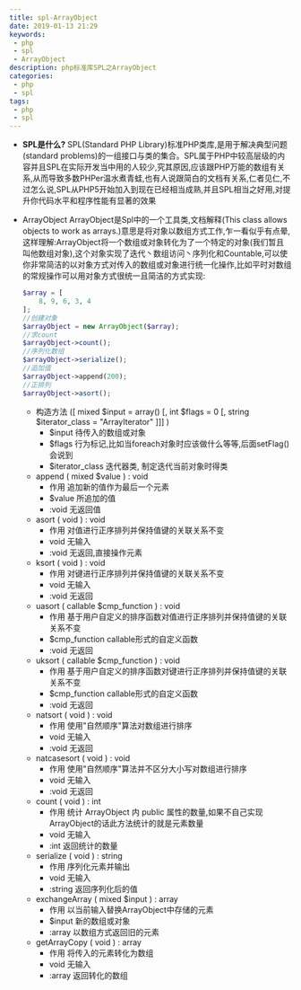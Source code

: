 ```yaml
---
title: spl-ArrayObject
date: 2019-01-13 21:29
keywords:
 - php
 - spl
 - ArrayObject
description: php标准库SPL之ArrayObject
categories:
 - php
 - spl
tags: 
 - php
 - spl
---
```


- **SPL是什么?**
	SPL(Standard PHP Library)标准PHP类库,是用于解决典型问题(standard problems)的一组接口与类的集合。SPL属于PHP中较高层级的内容并且SPL在实际开发当中用的人较少,究其原因,应该跟PHP万能的数组有关系,从而导致多数PHPer温水煮青蛙,也有人说跟简白的文档有关系,仁者见仁,不过怎么说,SPL从PHP5开始加入到现在已经相当成熟,并且SPL相当之好用,对提升你代码水平和程序性能有显著的效果

- ArrayObject
	ArrayObject是Spl中的一个工具类,文档解释(This class allows objects to work as arrays.)意思是将对象以数组方式工作,乍一看似乎有点晕,这样理解:ArrayObject将一个数组或对象转化为了一个特定的对象(我们暂且叫他数组对象),这个对象实现了迭代丶数组访问丶序列化和Countable,可以使你非常简洁的以对象方式对传入的数组或对象进行统一化操作,比如平时对数组的常规操作可以用对象方式很统一且简洁的方式实现:
	```php
	$array = [
		8, 9, 6, 3, 4
	];
	//创建对象
	$arrayObject = new ArrayObject($array);
	//求count
	$arrayObject->count();
	//序列化数组
	$arrayObject->serialize();
	//追加值
	$arrayObject->append(200);
	//正排列
	$arrayObject->asort();
	```
	- 构造方法 ([ mixed $input = array() [, int $flags = 0 [, string $iterator_class = "ArrayIterator" ]]] )
		- $input
			待传入的数组或对象
		- $flags
			行为标记,比如当foreach对象时应该做什么等等,后面setFlag()会说到
		- $iterator_class
			迭代器类, 制定迭代当前对象时得类
	- append ( mixed $value ) : void
		- 作用
			追加新的值作为最后一个元素
		- $value
			所追加的值
		- :void
			无返回值
	- asort ( void ) : void
		- 作用
			对值进行正序排列并保持值键的关联关系不变
		- void
			无输入
		- :void
			无返回,直接操作元素
	- ksort ( void ) : void
		- 作用
			对键进行正序排列并保持值键的关联关系不变
		- void
			无输入
		- :void
			无返回
	- uasort ( callable $cmp_function ) : void
		- 作用
			基于用户自定义的排序函数对值进行正序排列并保持值键的关联关系不变
		- $cmp_function
			callable形式的自定义函数
		- :void
			无返回
	- uksort ( callable $cmp_function ) : void
		- 作用
			基于用户自定义的排序函数对键进行正序排列并保持值键的关联关系不变
		- $cmp_function
			callable形式的自定义函数
		- :void
			无返回
	- natsort ( void ) : void
		- 作用
			使用"自然顺序"算法对数组进行排序
		- void
			无输入
		- :void
			无返回	
	- natcasesort ( void ) : void
		- 作用
			使用"自然顺序"算法并不区分大小写对数组进行排序
		- void
			无输入
		- :void
			无返回	
	- count ( void ) : int
		- 作用
			统计 ArrayObject 内 public 属性的数量,如果不自己实现ArrayObject的话此方法统计的就是元素数量
		- void
			无输入
		- :int
			返回统计的数量	
	- serialize ( void ) : string
		- 作用
			序列化元素并输出
		- void
			无输入
		- :string
			返回序列化后的值
	- exchangeArray ( mixed $input ) : array
		- 作用
			以当前输入替换ArrayObject中存储的元素
		- $input
			新的数组或对象
		- :array
			以数组方式返回旧的元素
	- getArrayCopy ( void ) : array
		- 作用
			将传入的元素转化为数组
		- void
			无输入
		- :array
			返回转化的数组
	